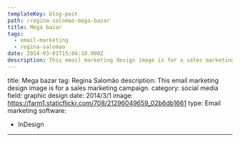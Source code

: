 ```yaml
---
templateKey: blog-post
path: /regina-salomao-mega-bazar
title: Mega bazar
tags:
  - email-marketing
  - regina-salomao
date: 2014-03-01T15:04:10.000Z
description: This email marketing design image is for a sales marketing campaign.
---
```


title: Mega bazar
tag: Regina Salomão
description: This email marketing design image is for a sales marketing campaign.
category: social media
field: graphic design
date: 2014/3/1
image: https://farm1.staticflickr.com/708/21296049659_02b6db1661
type: Email marketing
software:
- InDesign
---
